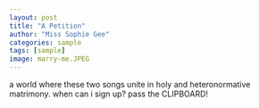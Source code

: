 ```yaml
---
layout: post
title: "A Petition"
author: "Miss Sophie Gee"
categories: sample
tags: [sample]
image: marry-me.JPEG
---
```


a world where these two songs unite in holy and heteronormative matrimony. when can i sign up? pass the CLIPBOARD!
